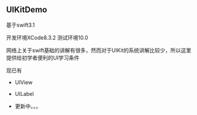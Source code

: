 ## UIKitDemo

基于swift3.1

开发环境XCode8.3.2  测试环境10.0

网络上关于swift基础的讲解有很多，然而对于UIKit的系统讲解比较少，所以这里提供给初学者便利的UI学习条件

现已有
* UIView
* UILabel

* 更新中。。。
